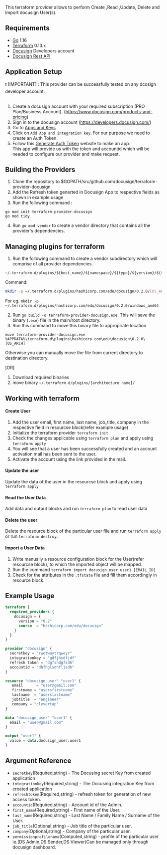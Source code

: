 
This terraform provider allows to perform Create ,Read ,Update, Delete and Import docusign User(s). 


## Requirements

* [Go](https://golang.org/doc/install) 1.16 <br>
* [Terraform](https://www.terraform.io/downloads.html) 0.13.x <br/>
* [Docusign](https://developers.docusign.com/) Developers account
* [Docusign Rest API](https://developers.docusign.com/docs/esign-rest-api/reference/) 


## Application Setup
 :heavy_exclamation_mark:  [IMPORTANT] : This provider can be successfully tested on any dcosign developer account. <br><br>

1. Create a docusign account with your required subscription (PRO Plan/Business Account). (https://www.docusign.com/products-and-pricing)<br>
2. Sign in to the docusign account (https://developers.docusign.com/)<br>
3. Go to [Apps and Keys](https://admindemo.docusign.com/apps-and-keys)<br>
4. Click on `Add App and integration key`. For our purpose we need to create an Auth Token. <br>
5. Follow this [Generate Auth Token](https://developers.docusign.com/platform/auth/authcode/authcode-get-token/) website to make an app. <br>
This app will provide us with the token and accountid which will be needed to configure our provider and make request. <br>


## Building the Providers 
1. Clone the repository  to $GOPATH/src/github.com/docusign/terraform-provider-docusign <br>
2. Add the Refresh token generted in  Docusign App to respective fields as shown in example usage <br>
3. Run the following command :
 ```golang
go mod init terraform-provider-docusign
go mod tidy
```
4. Run `go mod vendor` to create a vendor directory that contains all the provider's dependencies. <br>

## Managing plugins for terraform
1. Run the following command to create a vendor subdirectory which will comprise of  all provider dependencies. <br>
```
~/.terraform.d/plugins/${host_name}/${namespace}/${type}/${version}/${target}
``` 
Command: 
```bash
mkdir -p ~/.terraform.d/plugins/hashicorp.com/edu/docusign/0.2.0/[OS_ARCH]
```
For eg. `mkdir -p ~/.terraform.d/plugins/hashicorp.com/edu/docusign/0.2.0/windows_amd64`<br>

2. Run `go build -o terraform-provider-docusign.exe`. This will save the binary (`.exe`) file in the main/root directory. <br>
3. Run this command to move this binary file to appropriate location.
 ```
 move terraform-provider-docusign.exe %APPDATA%\terraform.d\plugins\hashicorp.com\edu\docusign\0.2.0\[OS_ARCH]
 ``` 
Otherwise you can manually move the file from current directory to destination directory.<br>


[OR]

1. Download required binaries <br>
2. move binary `~/.terraform.d/plugins/[architecture name]/`


## Working with terraform

#### Create User
1. Add the user email, first name, last name, job_title, company in the respective field in resourcse block(refer example usage)
2. Initialize the terraform provider `terraform init`
3. Check the changes applicable using `terraform plan` and apply using `terraform apply`
4. You will see that a user has been successfully created and an account activation mail has been sent to the user.
5. Activate the account using the link provided in the mail.

#### Update the user
Update the data of the user in the resourcse block and apply using `terraform apply`

#### Read the User Data
Add data and output blocks and run `terraform plan` to read user data


#### Delete the user
Delete the resource block of the particular user file and run `terraform apply` or run `terraform destroy`.

#### Import a User Data
1. Write manually a resource configuration block for the User(refer resourcse block), to which the imported object will be mapped.
2. Run the command `terraform import docusign_user.user1 [EMAIL_ID]`
3. Check for the attributes in the `.tfstate` file and fill them accordingly in resource block.


## Example Usage
```terraform
terraform {
  required_providers {
    docusign = {
      version = "0.2"
      source  = "hashicorp.com/edu/docusign"
    }
  }
}

provider "docusign" {
  secretkey = "rwetwuytrqweyr"
  integrationkey = "gdfjhsdfjdf"
  refresh token = "dgfshdgfsdh"
  accountid = "dhfhglsdhfljsdh"
}

resource "docusign_user" "user1" {
   email      = "user@gmail.com"
   firstname = "usersfirstname"
   lastname  = "userslastname"
   jobtitle  = "engineer"
   company = "clevertap"
}

data "docusign_user" "user1" {
  email = "user@gmail.com"
}

output "user1" {
  value = data.docusign_user.user1
}
```

## Argument Reference

* `secretkey`(Required,string)     - The Docusing secret Key from created application
* `integrationkey`(Required,string)  - The Docusing integration Key from created application
* `refreshtoken`(Required,string)      - refresh token for generation of new access token.
* `accountid`(Required,string)      - Account id of the Admin.
* `first_name`(Required,string) - First name of the User.
* `last_name`(Required,string)  - Last Name / Family Name / Surname of the User.
* `job_title`(Optional,string)         - Job title of the particular user.
* `company`(Optional,string)         - Company of the particular user.
* `permissionprofilename`(Computed,string)  - profile of the particular user ie.(DS Admin,DS Sender,DS Viewer)Can be managed only through docusign dashboard.


